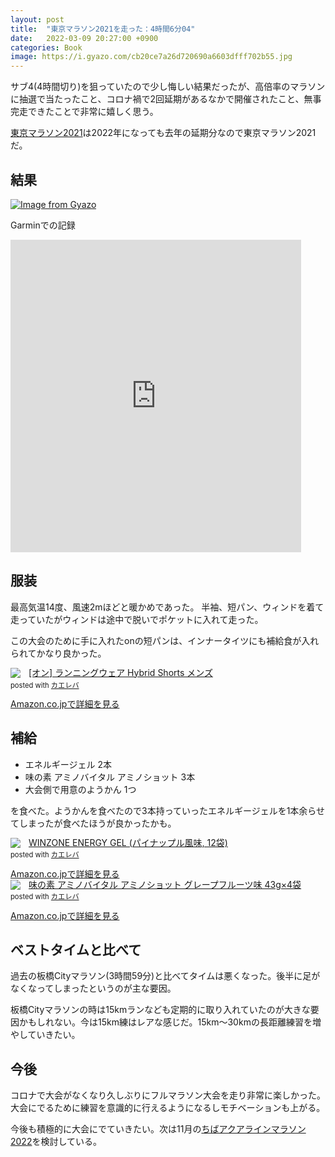 ```yaml
---
layout: post
title:  "東京マラソン2021を走った：4時間6分04"
date:   2022-03-09 20:27:00 +0900
categories: Book
image: https://i.gyazo.com/cb20ce7a26d720690a6603dfff702b55.jpg
---
```

サブ4(4時間切り)を狙っていたので少し悔しい結果だったが、高倍率のマラソンに抽選で当たったこと、コロナ禍で2回延期があるなかで開催されたこと、無事完走できたことで非常に嬉しく思う。



[東京マラソン2021](https://www.marathon.tokyo/)は2022年になっても去年の延期分なので東京マラソン2021だ。
## 結果
[![Image from Gyazo](https://i.gyazo.com/e3cd11134ce6379be7e7fdf02877cfff.png)](https://gyazo.com/e3cd11134ce6379be7e7fdf02877cfff)


Garminでの記録

<div class="iframe-wrap">
<iframe src='https://connect.garmin.com/modern/activity/embed/8406459972' title='東京マラソン2021' width='465' height='500' frameborder='0'></iframe>
</div>

## 服装
最高気温14度、風速2mほどと暖かめであった。
半袖、短パン、ウィンドを着て走っていたがウィンドは途中で脱いでポケットに入れて走った。


この大会のために手に入れたonの短パンは、インナータイツにも補給食が入れられてかなり良かった。
<div class="krb-amzlt-box" style="margin-bottom:0px;"><div class="krb-amzlt-image" style="float:left;margin:0px 12px 1px 0px;"><a href="https://www.amazon.co.jp/dp/B095YKDBMJ?th=1&psc=1&linkCode=li2&tag=peipeipe-22&linkId=ceab8bb816df26d6f5dba8a1026a938c&language=ja_JP&ref_=as_li_ss_il" target="_blank" rel="nofollow" rel="nofollow"><img border="0" src="//ws-fe.amazon-adsystem.com/widgets/q?_encoding=UTF8&ASIN=B095YKDBMJ&Format= _SL250_&ID=AsinImage&MarketPlace=JP&ServiceVersion=20070822&WS=1&tag=peipeipe-22&language=ja_JP" ></a><img src="https://ir-jp.amazon-adsystem.com/e/ir?t=peipeipe-22&language=ja_JP&l=li2&o=9&a=B095YKDBMJ" width="1" height="1" border="0" alt="" style="border:none !important; margin:0px !important;" /></div><div class="krb-amzlt-info" style="line-height:120%; margin-bottom: 10px"><div class="krb-amzlt-name" style="margin-bottom:10px;line-height:120%"><a href="https://www.amazon.co.jp/dp/B095YKDBMJ?th=1&psc=1&linkCode=li2&tag=peipeipe-22&linkId=ceab8bb816df26d6f5dba8a1026a938c&language=ja_JP&ref_=as_li_ss_il" name="amazletlink" target="_blank" rel="nofollow" rel="nofollow">[オン] ランニングウェア Hybrid Shorts メンズ</a><div class="krb-amzlt-powered-date" style="font-size:80%;margin-top:5px;line-height:120%">posted with <a href="https://kaereba.com/wind/" title="amazlet" target="_blank" rel="nofollow" rel="nofollow">カエレバ</a></div></div><div class="krb-amzlt-detail"></div><div class="krb-amzlt-sub-info" style="float: left;"><div class="krb-amzlt-link" style="margin-top: 5px"><a href="https://www.amazon.co.jp/dp/B095YKDBMJ?th=1&psc=1&linkCode=li2&tag=peipeipe-22&linkId=ceab8bb816df26d6f5dba8a1026a938c&language=ja_JP&ref_=as_li_ss_il" name="amazletlink" target="_blank" rel="nofollow" rel="nofollow">Amazon.co.jpで詳細を見る</a></div></div></div><div class="krb-amzlt-footer" style="clear: left"></div></div>


## 補給
- エネルギージェル 2本
- 味の素 アミノバイタル アミノショット 3本
- 大会側で用意のようかん 1つ


を食べた。ようかんを食べたので3本持っていったエネルギージェルを1本余らせてしまったが食べたほうが良かったかも。

<div class="krb-amzlt-box" style="margin-bottom:0px;"><div class="krb-amzlt-image" style="float:left;margin:0px 12px 1px 0px;"><a href="https://www.amazon.co.jp/dp/B07CSTL1Z9?&linkCode=li2&tag=peipeipe-22&linkId=fe2f3c9abd939b2839eeca86833b2da6&language=ja_JP&ref_=as_li_ss_il" target="_blank" rel="nofollow" rel="nofollow"><img border="0" src="//ws-fe.amazon-adsystem.com/widgets/q?_encoding=UTF8&ASIN=B07CSTL1Z9&Format= _SL250_&ID=AsinImage&MarketPlace=JP&ServiceVersion=20070822&WS=1&tag=peipeipe-22&language=ja_JP" ></a><img src="https://ir-jp.amazon-adsystem.com/e/ir?t=peipeipe-22&language=ja_JP&l=li2&o=9&a=B07CSTL1Z9" width="1" height="1" border="0" alt="" style="border:none !important; margin:0px !important;" /></div><div class="krb-amzlt-info" style="line-height:120%; margin-bottom: 10px"><div class="krb-amzlt-name" style="margin-bottom:10px;line-height:120%"><a href="https://www.amazon.co.jp/dp/B07CSTL1Z9?&linkCode=li2&tag=peipeipe-22&linkId=fe2f3c9abd939b2839eeca86833b2da6&language=ja_JP&ref_=as_li_ss_il" name="amazletlink" target="_blank" rel="nofollow" rel="nofollow">WINZONE ENERGY GEL (パイナップル風味, 12袋)</a><div class="krb-amzlt-powered-date" style="font-size:80%;margin-top:5px;line-height:120%">posted with <a href="https://kaereba.com/wind/" title="amazlet" target="_blank" rel="nofollow" rel="nofollow">カエレバ</a></div></div><div class="krb-amzlt-detail"></div><div class="krb-amzlt-sub-info" style="float: left;"><div class="krb-amzlt-link" style="margin-top: 5px"><a href="https://www.amazon.co.jp/dp/B07CSTL1Z9?&linkCode=li2&tag=peipeipe-22&linkId=fe2f3c9abd939b2839eeca86833b2da6&language=ja_JP&ref_=as_li_ss_il" name="amazletlink" target="_blank" rel="nofollow" rel="nofollow">Amazon.co.jpで詳細を見る</a></div></div></div><div class="krb-amzlt-footer" style="clear: left"></div></div>

<div class="krb-amzlt-box" style="margin-bottom:0px;"><div class="krb-amzlt-image" style="float:left;margin:0px 12px 1px 0px;"><a href="https://www.amazon.co.jp/dp/B07H2KP1YQ?&linkCode=li2&tag=peipeipe-22&linkId=0047b2c2ace85e6c57769cc06ab9faed&language=ja_JP&ref_=as_li_ss_il" target="_blank" rel="nofollow" rel="nofollow"><img border="0" src="//ws-fe.amazon-adsystem.com/widgets/q?_encoding=UTF8&ASIN=B07H2KP1YQ&Format= _SL250_&ID=AsinImage&MarketPlace=JP&ServiceVersion=20070822&WS=1&tag=peipeipe-22&language=ja_JP" ></a><img src="https://ir-jp.amazon-adsystem.com/e/ir?t=peipeipe-22&language=ja_JP&l=li2&o=9&a=B07H2KP1YQ" width="1" height="1" border="0" alt="" style="border:none !important; margin:0px !important;" /></div><div class="krb-amzlt-info" style="line-height:120%; margin-bottom: 10px"><div class="krb-amzlt-name" style="margin-bottom:10px;line-height:120%"><a href="https://www.amazon.co.jp/dp/B07H2KP1YQ?&linkCode=li2&tag=peipeipe-22&linkId=0047b2c2ace85e6c57769cc06ab9faed&language=ja_JP&ref_=as_li_ss_il" name="amazletlink" target="_blank" rel="nofollow" rel="nofollow">味の素 アミノバイタル アミノショット グレープフルーツ味 43g×4袋</a><div class="krb-amzlt-powered-date" style="font-size:80%;margin-top:5px;line-height:120%">posted with <a href="https://kaereba.com/wind/" title="amazlet" target="_blank" rel="nofollow" rel="nofollow">カエレバ</a></div></div><div class="krb-amzlt-detail"></div><div class="krb-amzlt-sub-info" style="float: left;"><div class="krb-amzlt-link" style="margin-top: 5px"><a href="https://www.amazon.co.jp/dp/B07H2KP1YQ?&linkCode=li2&tag=peipeipe-22&linkId=0047b2c2ace85e6c57769cc06ab9faed&language=ja_JP&ref_=as_li_ss_il" name="amazletlink" target="_blank" rel="nofollow" rel="nofollow">Amazon.co.jpで詳細を見る</a></div></div></div><div class="krb-amzlt-footer" style="clear: left"></div></div>

## ベストタイムと比べて
過去の板橋Cityマラソン(3時間59分)と比べてタイムは悪くなった。後半に足がなくなってしまったというのが主な要因。


板橋Cityマラソンの時は15kmランなども定期的に取り入れていたのが大きな要因かもしれない。今は15km練はレアな感じだ。15km～30kmの長距離練習を増やしていきたい。


## 今後
コロナで大会がなくなり久しぶりにフルマラソン大会を走り非常に楽しかった。大会にでるために練習を意識的に行えるようになるしモチベーションも上がる。


今後も積極的に大会にでていきたい。次は11月の[ちばアクアラインマラソン 2022](https://chiba-aqualine-marathon.com/2022/)を検討している。
